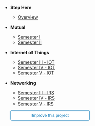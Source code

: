 
- **Step Here** 
  - [Overview](README.md )
- **Mutual**
  - [Semester Ⅰ](Semester1/1.md )
  - [Semester Ⅱ](Semester2/2.md)
 
- **Internet of Things**
  - [Semester Ⅲ - IOT](Semester3-IOT/3.md)
  - [Semester Ⅳ - IOT](Semester4-IOT/4.md)
  - [Semester Ⅴ - IOT](Semester5-IOT/5.md)
- **Networking** 
  - [Semester Ⅲ - IRS](Semester3-IRS/3.md)
  - [Semester Ⅳ - IRS](Semester4-IRS/4.md)
  - [Semester Ⅴ - IRS](Semester5-IRS/5.md)

   <form action="https://istic.computer-engineering.tech/#/ISTIC_Materials" target="_blank">
    <input type="submit" value="Improve this project" style="cursor: pointer;margin-top:12px;padding:8px;background-color:#FFFFFF;border:1px solid #0374B5;border-radius:.25rem;color:#0374B5;display:inline-block;text-align:center;text-decoration:none;width:250px;-webkit-text-size-adjust:none;mso-hide:all;" />
   </form>

